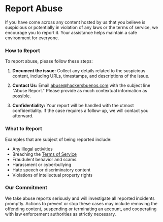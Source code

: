 <!-- status: Published -->
<!-- created: 2020-07-24 13:37:00+00:00 -->
<!-- language: en -->
<!-- title: Report Abuse -->

# Report Abuse

If you have come across any content hosted by us that you believe is suspicious or potentially in violation of any laws or the terms of service, we encourage you to report it. Your assistance helps maintain a safe environment for everyone.

### How to Report

To report abuse, please follow these steps:

1. **Document the issue:** Collect any details related to the suspicious content, including URLs, timestamps, and descriptions of the issue.

2. **Contact Us:** Email [abuse@hackersbuenos.com](mailto:abuse@hackersbuenos.com) with the subject line "Abuse Report." Please provide as much contextual information as possible.

3. **Confidentiality:** Your report will be handled with the utmost confidentiality. If the case requires a follow-up, we will contact you afterward.

### What to Report

Examples that are subject of being reported include:

- Any illegal activities
- Breaching the [Terms of Service](/terms-of-service)
- Fraudulent behavior and scams
- Harassment or cyberbullying
- Hate speech or discriminatory content
- Violations of intellectual property rights

### Our Commitment

We take abuse reports seriously and will investigate all reported incidents promptly. Actions to prevent or stop these cases may include removing the offending content, suspending or terminating an account, and cooperating with law enforcement authorities as strictly necessary.
